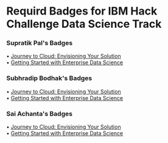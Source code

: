 # Requird Badges for IBM Hack Challenge Data Science Track

### Supratik Pal's Badges

• [Journey to Cloud: Envisioning Your Solution](https://www.credly.com/badges/e6d34410-a6e8-40d9-940b-ca10b3cb3816/public_url) \
• [Getting Started with Enterprise Data Science](https://www.credly.com/badges/c0cbbe62-2cf9-4479-85ca-9c8abadd9ffc/public_url)

### Subhradip Bodhak's Badges

• [Journey to Cloud: Envisioning Your Solution](https://www.credly.com/badges/7567bae7-1370-4d5b-bb29-07e7ac986316/public_url) \
• [Getting Started with Enterprise Data Science](https://www.credly.com/badges/b6234cf9-f4f8-4252-ae77-0bd7869c0aad/public_url)

### Sai Achanta's Badges

• [Journey to Cloud: Envisioning Your Solution](https://www.credly.com/earner/earned/badge/0e423e82-24e3-4822-a669-29cf01d61313) \
• [Getting Started with Enterprise Data Science](https://www.credly.com/earner/earned/badge/7f43edbc-9722-4dfd-b4fe-3004600b0a72)


